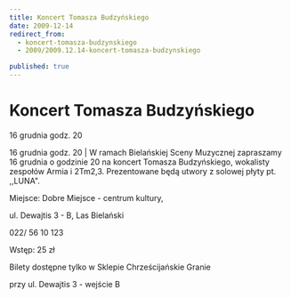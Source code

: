 ```yaml
---
title: Koncert Tomasza Budzyńskiego
date: 2009-12-14
redirect_from: 
  - koncert-tomasza-budzynskiego
  - 2009/2009.12.14-koncert-tomasza-budzynskiego

published: true
---
```




# Koncert Tomasza Budzyńskiego

<time>16 grudnia godz. 20</time>

16 grudnia godz. 20 | W ramach Bielańskiej Sceny Muzycznej zapraszamy 16 grudnia o godzinie 20 na koncert Tomasza Budzyńskiego, wokalisty zespołów Armia i 2Tm2,3. Prezentowane będą utwory z solowej płyty pt. ,,LUNA".

Miejsce: Dobre Miejsce - centrum kultury,

ul. Dewajtis 3 - B, Las Bielański

022/ 56 10 123

Wstęp: 25 zł

Bilety dostępne tylko w Sklepie Chrześcijańskie Granie

przy ul. Dewajtis 3 - wejście B




<!--CONTENT FROM OLD SERVER (jos before 2013): 16 grudnia godz. 20 | W ramach Bielańskiej Sceny Muzycznej zapraszamy 16 grudnia o godzinie 20 na koncert Tomasza Budzyńskiego, wokalisty zespołów Armia i 2Tm2,3. Prezentowane będą utwory z solowej płyty pt. ,,LUNA".



Miejsce: Dobre Miejsce - centrum kultury,

ul. Dewajtis 3 - B, Las Bielański

022/ 56 10 123



Wstęp: 25 zł

Bilety dostępne tylko w Sklepie Chrześcijańskie Granie

przy ul. Dewajtis 3 - wejście B









         
-->

<!--{{json:{"created_date":"2009-12-14 22:10:40","publish_down":"0000-00-00 00:00:00","id":"806"}}}-->